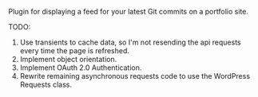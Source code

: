Plugin for displaying a feed for your latest Git commits on a portfolio site.

TODO:
1. Use transients to cache data, so I'm not resending the api requests every time the page is refreshed.
2. Implement object orientation.
3. Implement OAuth 2.0 Authentication.
4. Rewrite remaining asynchronous requests code to use the WordPress Requests class.